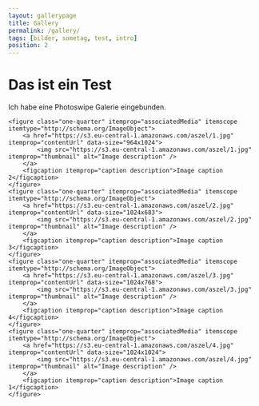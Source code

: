 ```yaml
---
layout: gallerypage
title: Gallery
permalink: /gallery/
tags: [bilder, sometag, test, intro]
position: 2
---
```

# Das ist ein Test

Ich habe eine Photoswipe Galerie eingebunden.

<div class="gallery" itemscope itemtype="http://schema.org/ImageGallery">

    <figure class="one-quarter" itemprop="associatedMedia" itemscope itemtype="http://schema.org/ImageObject">
        <a href="https://s3.eu-central-1.amazonaws.com/aszel/1.jpg" itemprop="contentUrl" data-size="964x1024">
            <img src="https://s3.eu-central-1.amazonaws.com/aszel/1.jpg" itemprop="thumbnail" alt="Image description" />
        </a>
        <figcaption itemprop="caption description">Image caption 2</figcaption>
    </figure>
    <figure class="one-quarter" itemprop="associatedMedia" itemscope itemtype="http://schema.org/ImageObject">
        <a href="https://s3.eu-central-1.amazonaws.com/aszel/2.jpg" itemprop="contentUrl" data-size="1024x683">
            <img src="https://s3.eu-central-1.amazonaws.com/aszel/2.jpg" itemprop="thumbnail" alt="Image description" />
        </a>
        <figcaption itemprop="caption description">Image caption 3</figcaption>
    </figure>
    <figure class="one-quarter" itemprop="associatedMedia" itemscope itemtype="http://schema.org/ImageObject">
        <a href="https://s3.eu-central-1.amazonaws.com/aszel/3.jpg" itemprop="contentUrl" data-size="1024x768">
            <img src="https://s3.eu-central-1.amazonaws.com/aszel/3.jpg" itemprop="thumbnail" alt="Image description" />
        </a>
        <figcaption itemprop="caption description">Image caption 4</figcaption>
    </figure>
    <figure class="one-quarter" itemprop="associatedMedia" itemscope itemtype="http://schema.org/ImageObject">
        <a href="https://s3.eu-central-1.amazonaws.com/aszel/4.jpg" itemprop="contentUrl" data-size="1024x1024">
            <img src="https://s3.eu-central-1.amazonaws.com/aszel/4.jpg" itemprop="thumbnail" alt="Image description" />
        </a>
        <figcaption itemprop="caption description">Image caption 1</figcaption>
    </figure>
</div>